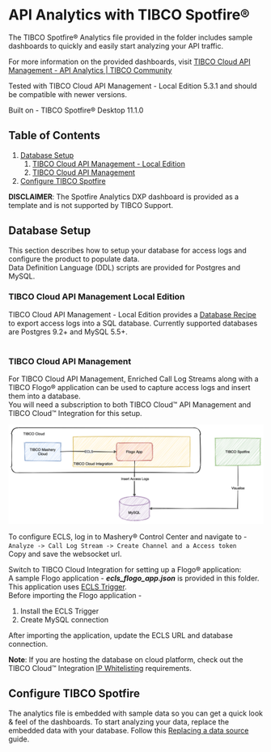 # API Analytics with TIBCO Spotfire®

The TIBCO Spotfire® Analytics file provided in the folder includes sample dashboards to quickly and easily start analyzing your API traffic.

For more information on the provided dashboards, visit [TIBCO Cloud API Management - API Analytics | TIBCO Community](https://community.tibco.com/wiki/tibco-cloud-api-management-api-analytics)

Tested with TIBCO Cloud API Management - Local Edition 5.3.1 and should be compatible with newer versions.

Built on - TIBCO Spotfire® Desktop 11.1.0


## Table of Contents
1. [Database Setup](#database-setup)
    1. [TIBCO Cloud API Management - Local Edition](#tibco-cloud-api-management-local-edition)
    2. [TIBCO Cloud API Management](#tibco-cloud-api-management)
2. [Configure TIBCO Spotfire](#configure-tibco-spotfire)  


**DISCLAIMER**: The Spotfire Analytics DXP dashboard is provided as a template and is not supported by TIBCO Support.

## Database Setup
This section describes how to setup your database for access logs and configure the product to populate data.  
Data Definition Language (DDL) scripts are provided for Postgres and MySQL.

### **TIBCO Cloud API Management Local Edition**
TIBCO Cloud API Management - Local Edition provides a [Database Recipe](https://docs.tibco.com/pub/mash-local/5.4.0/doc/html/GUID-4036FB07-6A96-4536-BF21-73B26CF7778C.html) to export access logs into a SQL database. Currently supported databases are Postgres 9.2+ and MySQL 5.5+.<br><br>

### **TIBCO Cloud API Management**
For TIBCO Cloud API Management, Enriched Call Log Streams along with a TIBCO Flogo® application can be used to capture access logs and insert them into a database.   
You will need a subscription to both TIBCO Cloud™ API Management and TIBCO Cloud™ Integration for this setup. 

![High Level Design](./assets/high-level-design.png)

To configure ECLS, log in to Mashery® Control Center and navigate to -  
`Analyze -> Call Log Stream -> Create Channel and a Access token `  
Copy and save the websocket url.


Switch to TIBCO Cloud Integration for setting up a Flogo® application:  
A sample Flogo application - ***ecls_flogo_app.json*** is provided in this folder. This application uses [ECLS Trigger](https://github.com/mmussett/flogo-components/tree/master/trigger/ecls).   
Before importing the Flogo application -  
1. Install the ECLS Trigger
2. Create MySQL connection

After importing the application, update the ECLS URL and database connection.

**Note**: If you are hosting the database on cloud platform, check out the TIBCO Cloud™ Integration [IP Whitelisting](https://integration.cloud.tibco.com/docs/tci/getstarted/reference/whitelisting.html) requirements.



## Configure TIBCO Spotfire
The analytics file is embedded with sample data so you can get a quick look & feel of the dashboards. To start analyzing your data, replace the embedded data with your database. Follow this [Replacing a data source](https://docs.tibco.com/pub/spotfire_server/7.11.0/doc/html/en-US/TIB_sfire-bauthor-consumer_usersguide/GUID-12C512A3-0301-4E1C-A07C-55F50A6FFE25.html) guide.
